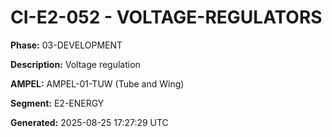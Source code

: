 # CI-E2-052 - VOLTAGE-REGULATORS

**Phase:** 03-DEVELOPMENT

**Description:** Voltage regulation

**AMPEL:** AMPEL-01-TUW (Tube and Wing)

**Segment:** E2-ENERGY

**Generated:** 2025-08-25 17:27:29 UTC
